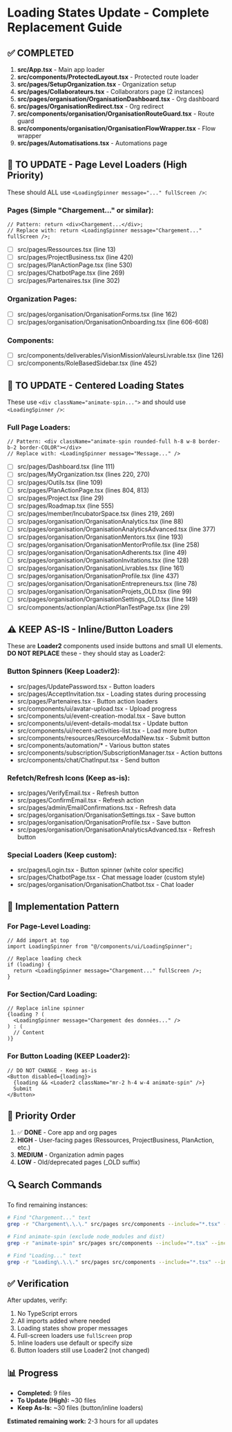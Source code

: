 # Loading States Update - Complete Replacement Guide

## ✅ COMPLETED

1. **src/App.tsx** - Main app loader
2. **src/components/ProtectedLayout.tsx** - Protected route loader
3. **src/pages/SetupOrganization.tsx** - Organization setup
4. **src/pages/Collaborateurs.tsx** - Collaborators page (2 instances)
5. **src/pages/organisation/OrganisationDashboard.tsx** - Org dashboard
6. **src/pages/OrganisationRedirect.tsx** - Org redirect
7. **src/components/organisation/OrganisationRouteGuard.tsx** - Route guard
8. **src/components/organisation/OrganisationFlowWrapper.tsx** - Flow wrapper
9. **src/pages/Automatisations.tsx** - Automations page

## 🔄 TO UPDATE - Page Level Loaders (High Priority)

These should ALL use `<LoadingSpinner message="..." fullScreen />`:

### Pages (Simple "Chargement..." or similar):
```tsx
// Pattern: return <div>Chargement...</div>;
// Replace with: return <LoadingSpinner message="Chargement..." fullScreen />;
```

- [ ] src/pages/Ressources.tsx (line 13)
- [ ] src/pages/ProjectBusiness.tsx (line 420)
- [ ] src/pages/PlanActionPage.tsx (line 530)
- [ ] src/pages/ChatbotPage.tsx (line 269)
- [ ] src/pages/Partenaires.tsx (line 302)

### Organization Pages:
- [ ] src/pages/organisation/OrganisationForms.tsx (line 162)
- [ ] src/pages/organisation/OrganisationOnboarding.tsx (line 606-608)

### Components:
- [ ] src/components/deliverables/VisionMissionValeursLivrable.tsx (line 126)
- [ ] src/components/RoleBasedSidebar.tsx (line 452)

## 🎯 TO UPDATE - Centered Loading States

These use `<div className="animate-spin...">` and should use `<LoadingSpinner />`:

### Full Page Loaders:
```tsx
// Pattern: <div className="animate-spin rounded-full h-8 w-8 border-b-2 border-COLOR"></div>
// Replace with: <LoadingSpinner message="Message..." />
```

- [ ] src/pages/Dashboard.tsx (line 111)
- [ ] src/pages/MyOrganization.tsx (lines 220, 270)
- [ ] src/pages/Outils.tsx (line 109)
- [ ] src/pages/PlanActionPage.tsx (lines 804, 813)
- [ ] src/pages/Project.tsx (line 29)
- [ ] src/pages/Roadmap.tsx (line 555)
- [ ] src/pages/member/IncubatorSpace.tsx (lines 219, 269)
- [ ] src/pages/organisation/OrganisationAnalytics.tsx (line 88)
- [ ] src/pages/organisation/OrganisationAnalyticsAdvanced.tsx (line 377)
- [ ] src/pages/organisation/OrganisationMentors.tsx (line 193)
- [ ] src/pages/organisation/OrganisationMentorProfile.tsx (line 258)
- [ ] src/pages/organisation/OrganisationAdherents.tsx (line 49)
- [ ] src/pages/organisation/OrganisationInvitations.tsx (line 128)
- [ ] src/pages/organisation/OrganisationLivrables.tsx (line 161)
- [ ] src/pages/organisation/OrganisationProfile.tsx (line 437)
- [ ] src/pages/organisation/OrganisationEntrepreneurs.tsx (line 78)
- [ ] src/pages/organisation/OrganisationProjets_OLD.tsx (line 99)
- [ ] src/pages/organisation/OrganisationSettings_OLD.tsx (line 149)
- [ ] src/components/actionplan/ActionPlanTestPage.tsx (line 29)

## ⚠️ KEEP AS-IS - Inline/Button Loaders

These are **Loader2** components used inside buttons and small UI elements.
**DO NOT REPLACE** these - they should stay as Loader2:

### Button Spinners (Keep Loader2):
- src/pages/UpdatePassword.tsx - Button loaders
- src/pages/AcceptInvitation.tsx - Loading states during processing
- src/pages/Partenaires.tsx - Button action loaders
- src/components/ui/avatar-upload.tsx - Upload progress
- src/components/ui/event-creation-modal.tsx - Save button
- src/components/ui/event-details-modal.tsx - Update button
- src/components/ui/recent-activities-list.tsx - Load more button
- src/components/resources/ResourceModalNew.tsx - Submit button
- src/components/automation/* - Various button states
- src/components/subscription/SubscriptionManager.tsx - Action buttons
- src/components/chat/ChatInput.tsx - Send button

### Refetch/Refresh Icons (Keep as-is):
- src/pages/VerifyEmail.tsx - Refresh button
- src/pages/ConfirmEmail.tsx - Refresh action
- src/pages/admin/EmailConfirmations.tsx - Refresh data
- src/pages/organisation/OrganisationSettings.tsx - Save button
- src/pages/organisation/OrganisationProfile.tsx - Save button
- src/pages/organisation/OrganisationAnalyticsAdvanced.tsx - Refresh button

### Special Loaders (Keep custom):
- src/pages/Login.tsx - Button spinner (white color specific)
- src/pages/ChatbotPage.tsx - Chat message loader (custom style)
- src/pages/organisation/OrganisationChatbot.tsx - Chat loader

## 📝 Implementation Pattern

### For Page-Level Loading:

```tsx
// Add import at top
import LoadingSpinner from "@/components/ui/LoadingSpinner";

// Replace loading check
if (loading) {
  return <LoadingSpinner message="Chargement..." fullScreen />;
}
```

### For Section/Card Loading:

```tsx
// Replace inline spinner
{loading ? (
  <LoadingSpinner message="Chargement des données..." />
) : (
  // Content
)}
```

### For Button Loading (KEEP Loader2):

```tsx
// DO NOT CHANGE - Keep as-is
<Button disabled={loading}>
  {loading && <Loader2 className="mr-2 h-4 w-4 animate-spin" />}
  Submit
</Button>
```

## 🎯 Priority Order

1. ✅ **DONE** - Core app and org pages
2. **HIGH** - User-facing pages (Ressources, ProjectBusiness, PlanAction, etc.)
3. **MEDIUM** - Organization admin pages
4. **LOW** - Old/deprecated pages (_OLD suffix)

## 🔍 Search Commands

To find remaining instances:

```bash
# Find "Chargement..." text
grep -r "Chargement\.\.\." src/pages src/components --include="*.tsx" --include="*.ts"

# Find animate-spin (exclude node_modules and dist)
grep -r "animate-spin" src/pages src/components --include="*.tsx" --include="*.jsx" | grep -v "Loader2"

# Find "Loading..." text  
grep -r "Loading\.\.\." src/pages src/components --include="*.tsx" --include="*.ts"
```

## ✅ Verification

After updates, verify:

1. No TypeScript errors
2. All imports added where needed
3. Loading states show proper messages
4. Full-screen loaders use `fullScreen` prop
5. Inline loaders use default or specify size
6. Button loaders still use Loader2 (not changed)

## 📊 Progress

- **Completed:** 9 files
- **To Update (High):** ~30 files
- **Keep As-Is:** ~30 files (button/inline loaders)

**Estimated remaining work:** 2-3 hours for all updates
